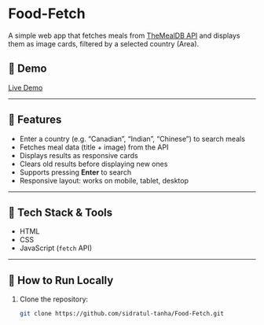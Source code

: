 # Food-Fetch

A simple web app that fetches meals from [TheMealDB API](https://www.themealdb.com) and displays them as image cards, filtered by a selected country (Area).

## 📝 Demo

[Live Demo](https://sidratul-tanha.github.io/Food-APP/)

---

## 🚀 Features

- Enter a country (e.g. “Canadian”, “Indian”, “Chinese”) to search meals  
- Fetches meal data (title + image) from the API  
- Displays results as responsive cards  
- Clears old results before displaying new ones  
- Supports pressing **Enter** to search  
- Responsive layout: works on mobile, tablet, desktop  

---

## 🧰 Tech Stack & Tools

- HTML
- CSS 
- JavaScript (`fetch` API)  

---

## 🔧 How to Run Locally

1. Clone the repository:  
   ```bash
   git clone https://github.com/sidratul-tanha/Food-Fetch.git

